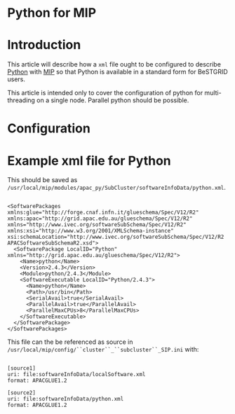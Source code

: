 # Python for MIP

# Introduction

This article will describe how a `xml` file ought to be configured to describe [Python](https://reannz.atlassian.net/wiki/pages/createpage.action?spaceKey=BeSTGRID&title=Python&linkCreation=true&fromPageId=3818228721) with [MIP](https://reannz.atlassian.net/wiki/pages/createpage.action?spaceKey=BeSTGRID&title=MIP&linkCreation=true&fromPageId=3818228721) so that Python is available in a standard form for BeSTGRID users.

This article is intended only to cover the configuration of python for multi-threading on a single node. Parallel python should be possible.

# Configuration

# Example xml file for Python

This should be saved as `/usr/local/mip/modules/apac_py/SubCluster/softwareInfoData/python.xml`.

``` 

<SoftwarePackages xmlns:glue="http://forge.cnaf.infn.it/glueschema/Spec/V12/R2" xmlns:apac="http://grid.apac.edu.au/glueschema/Spec/V12/R2" xmlns="http://www.ivec.org/softwareSubSchema/Spec/V12/R2" xmlns:xsi="http://www.w3.org/2001/XMLSchema-instance" xsi:schemaLocation="http://www.ivec.org/softwareSubSchema/Spec/V12/R2 APACSoftwareSubSchemaR2.xsd">
  <SoftwarePackage LocalID="Python" xmlns="http://grid.apac.edu.au/glueschema/Spec/V12/R2">
    <Name>python</Name>
    <Version>2.4.3</Version>
    <Module>python/2.4.3</Module>
    <SoftwareExecutable LocalID="Python/2.4.3">
      <Name>python</Name>
      <Path>/usr/bin</Path>
      <SerialAvail>true</SerialAvail>
      <ParallelAvail>true</ParallelAvail>
      <ParallelMaxCPUs>8</ParallelMaxCPUs>
    </SoftwareExecutable>
  </SoftwarePackage>
</SoftwarePackages>

```

This file can the be referenced as source in `/usr/local/mip/config/``cluster``_``subcluster``_SIP.ini` with:

``` 

[source1]
uri: file:softwareInfoData/localSoftware.xml
format: APACGLUE1.2

[source2]
uri: file:softwareInfoData/python.xml
format: APACGLUE1.2

```
